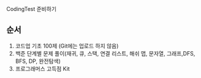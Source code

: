 CodingTest 준비하기
## 순서
1. 코드업 기초 100제 (Git에는 업로드 하지 않음)
2. 백준 단계별 문제 풀이(재귀, 큐, 스택, 연결 리스트, 해쉬 맵, 문자열, 그래프,DFS, BFS, DP, 완전탐색)
3. 프로그래머스 고득점 Kit
